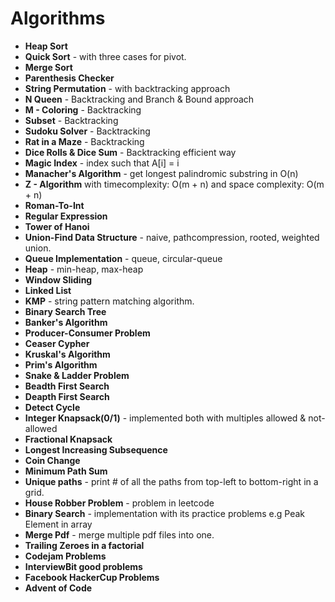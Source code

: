 # Algorithms

* **Heap Sort**
* **Quick Sort** - with three cases for pivot.
* **Merge Sort**
* **Parenthesis Checker**
* **String Permutation**   - with backtracking approach
* **N Queen**   - Backtracking and Branch & Bound approach
* **M - Coloring**  - Backtracking
* **Subset**  - Backtracking
* **Sudoku Solver** - Backtracking
* **Rat in a Maze** - Backtracking
* **Dice Rolls & Dice Sum**   - Backtracking efficient way
* **Magic Index**  - index such that A[i] = i
* **Manacher's Algorithm** - get longest palindromic substring in O(n)
* **Z - Algorithm** with timecomplexity: O(m + n) and space complexity: O(m + n)
* **Roman-To-Int**
* **Regular Expression**
* **Tower of Hanoi**
* **Union-Find Data Structure** - naive, pathcompression, rooted, weighted union.
* **Queue Implementation** - queue, circular-queue
* **Heap** - min-heap, max-heap
* **Window Sliding**
* **Linked List**
* **KMP** - string pattern matching algorithm.
* **Binary Search Tree**
* **Banker's Algorithm**
* **Producer-Consumer Problem**
* **Ceaser Cypher**
* **Kruskal's Algorithm**
* **Prim's Algorithm**
* **Snake & Ladder Problem**
* **Beadth First Search**
* **Deapth First Search**
* **Detect Cycle**
* **Integer Knapsack(0/1)** - implemented both with multiples allowed & not-allowed
* **Fractional Knapsack**
* **Longest Increasing Subsequence**
* **Coin Change**
* **Minimum Path Sum**
* **Unique paths** - print # of all the paths from top-left to bottom-right in a grid.
* **House Robber Problem** - problem in leetcode
* **Binary Search** - implementation with its practice problems e.g Peak Element in array
* **Merge Pdf** - merge multiple pdf files into one.
* **Trailing Zeroes in a factorial**
* **Codejam Problems**
* **InterviewBit good problems**
* **Facebook HackerCup Problems**
* **Advent of Code**
